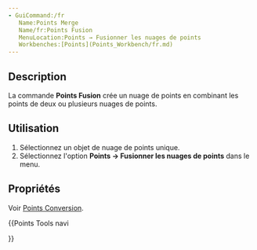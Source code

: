 ```yaml
---
- GuiCommand:/fr
   Name:Points Merge
   Name/fr:Points Fusion
   MenuLocation:Points → Fusionner les nuages de points
   Workbenches:[Points](Points_Workbench/fr.md)
---
```


## Description

La commande **Points Fusion** crée un nuage de points en combinant les points de deux ou plusieurs nuages de points.

## Utilisation

1.  Sélectionnez un objet de nuage de points unique.
2.  Sélectionnez l\'option **Points → Fusionner les nuages de points** dans le menu.

## Propriétés

Voir [Points Conversion](Points_Convert/fr.md).





{{Points Tools navi

}} 
